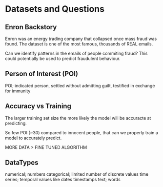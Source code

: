 # Datasets and Questions
## Enron Backstory
Enron was an energy trading company that collapsed once mass fraud was found. The dataset is one of the most famous, thousands of REAL emails. 

Can we identify patterns in the emails of people commiting fraud? This could potentially be used to predict fraudulent behaviour.

## Person of Interest (POI)
POI; indicated person, settled without admitting guilt, testified in exchange for immunity

## Accuracy vs Training
The larger training set size the more likely the model will be accuracte at predicting.

So few POI (~30) compared to innocent people, that can we properly train a model to accurately predict.

MORE DATA > FINE TUNED ALGORITHM

## DataTypes
numerical; numbers
categorical; limited number of discrete values
time series; temporal values like dates timestamps
text; words

